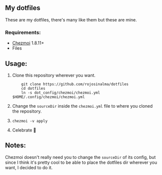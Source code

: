 My dotfiles
---

These are my dotfiles, there's many like them but these are mine.

### Requirements:

* [Chezmoi](https://github.com/rojosinalma/dotfiles) 1.8.11+
* Files

## Usage:

1. Clone this repository wherever you want.
    ```
        git clone https://github.com/rojosinalma/dotfiles
        cd dotfiles
        ln -s dot_config/chezmoi/chezmoi.yml $HOME/.config/chezmoi/chezmoi.yml
    ```

2. Change the `sourceDir` inside the `chezmoi.yml` file to where you cloned the repository.
3. `chezmoi -v apply`
4. Celebrate :tada:

## Notes:

Chezmoi doesn't really need you to change the `sourceDir` of its config, but since I think it's pretty cool to be able to place the dotfiles dir wherever you want, I decided to do it.


